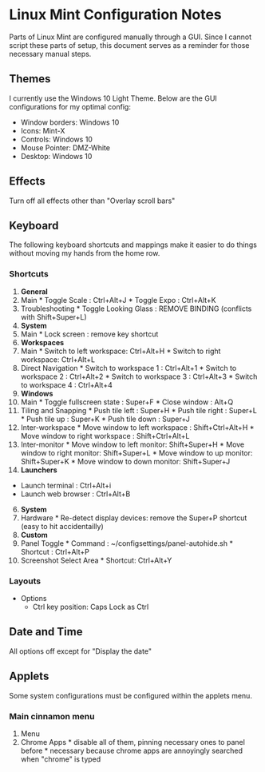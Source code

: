 # Linux Mint Configuration Notes

Parts of Linux Mint are configured manually through a GUI.
Since I cannot script these parts of setup, this document serves
as a reminder for those necessary manual steps.

## Themes

I currently use the Windows 10 Light Theme.
Below are the GUI configurations for my optimal config:

* Window borders: Windows 10
* Icons: Mint-X
* Controls: Windows 10
* Mouse Pointer: DMZ-White
* Desktop: Windows 10

## Effects

Turn off all effects other than "Overlay scroll bars"

## Keyboard

The following keyboard shortcuts and mappings make it easier
to do things without moving my hands from the home row.

### Shortcuts

1. **General**
  1. Main
    * Toggle Scale : Ctrl+Alt+J
    * Toggle Expo : Ctrl+Alt+K
  2. Troubleshooting
    * Toggle Looking Glass : REMOVE BINDING (conflicts with Shift+Super+L)
2. **System**
  1. Main
    * Lock screen : remove key shortcut
3. **Workspaces**
  1. Main
    * Switch to left workspace: Ctrl+Alt+H
    * Switch to right workspace: Ctrl+Alt+L
  2. Direct Navigation
    * Switch to workspace 1 : Ctrl+Alt+1
    * Switch to workspace 2 : Ctrl+Alt+2
    * Switch to workspace 3 : Ctrl+Alt+3
    * Switch to workspace 4 : Ctrl+Alt+4
4. **Windows**
  1. Main
    * Toggle fullscreen state : Super+F
    * Close window : Alt+Q
  2. Tiling and Snapping
    * Push tile left : Super+H
    * Push tile right : Super+L
    * Push tile up : Super+K
    * Push tile down : Super+J
  3. Inter-workspace
    * Move window to left workspace : Shift+Ctrl+Alt+H
    * Move window to right workspace : Shift+Ctrl+Alt+L
  4. Inter-monitor
    * Move window to left monitor: Shift+Super+H
    * Move window to right monitor: Shift+Super+L
    * Move window to up monitor: Shift+Super+K
    * Move window to down monitor: Shift+Super+J
5. **Launchers**
  * Launch terminal : Ctrl+Alt+i
  * Launch web browser : Ctrl+Alt+B
6. **System**
  1. Hardware
    * Re-detect display devices: remove the Super+P shortcut (easy to hit accidentailly)
7. **Custom**
  1. Panel Toggle
    * Command : ~/configsettings/panel-autohide.sh
    * Shortcut : Ctrl+Alt+P
  2. Screenshot Select Area
    * Shortcut: Ctrl+Alt+Y

### Layouts

* Options
  * Ctrl key position: Caps Lock as Ctrl

## Date and Time

All options off except for "Display the date"

## Applets

Some system configurations must be configured within the applets menu.

### Main cinnamon menu

1. Menu
  1. Chrome Apps
    * disable all of them, pinning necessary ones to panel before
    * necessary because chrome apps are annoyingly searched when "chrome" is typed
